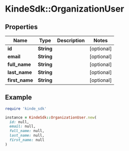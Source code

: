 # KindeSdk::OrganizationUser

## Properties

| Name | Type | Description | Notes |
| ---- | ---- | ----------- | ----- |
| **id** | **String** |  | [optional] |
| **email** | **String** |  | [optional] |
| **full_name** | **String** |  | [optional] |
| **last_name** | **String** |  | [optional] |
| **first_name** | **String** |  | [optional] |

## Example

```ruby
require 'kinde_sdk'

instance = KindeSdk::OrganizationUser.new(
  id: null,
  email: null,
  full_name: null,
  last_name: null,
  first_name: null
)
```

